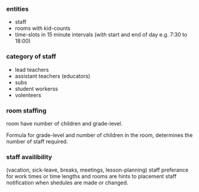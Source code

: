 ### entities
* staff
* rooms with kid-counts
* time-slots in 15 minute intervals (with start and end of day e.g. 7:30 to 18:00)

### category of staff
* lead teachers
* assistant teachers (educators)
* subs
* student workerss
* volenteers 

### room staffing
room have number of children and grade-level.

Formula for grade-level and number of children in the room, determines the number of staff required.

### staff availibility 
(vacation, sick-leave, breaks, meetings, lesson-planning)
staff preferance for work times or time lengths and rooms are hints to placement
staff notification when shedules are made or changed.

